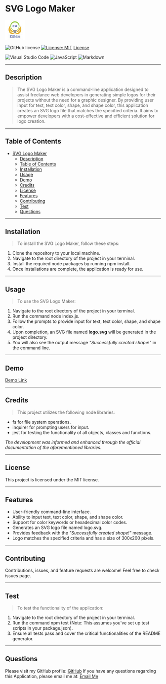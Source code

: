 # SVG Logo Maker

![E@sh](./assets/image/Favicon.ico)

![GitHub license](https://img.shields.io/badge/license-MIT-blue.svg)
[![License: MIT](https://img.shields.io/badge/License-MIT-yellow.svg)](https://opensource.org/licenses/MIT)
[License](#license)

![Visual Studio Code](https://img.shields.io/badge/Visual%20Studio%20Code-0078d7.svg?style=for-the-badge&logo=visual-studio-code&logoColor=white)
![JavaScript](https://img.shields.io/badge/javascript-%23323330.svg?style=for-the-badge&logo=javascript&logoColor=%23F7DF1E)
![Markdown](https://img.shields.io/badge/markdown-%23000000.svg?style=for-the-badge&logo=markdown&logoColor=white)

---

## Description
> The SVG Logo Maker is a command-line application designed to assist freelance web developers in generating simple logos for their projects without the need for a graphic designer. By providing user input for text, text color, shape, and shape color, this application creates an SVG logo file that matches the specified criteria. It aims to empower developers with a cost-effective and efficient solution for logo creation.

---

## Table of Contents

- [SVG Logo Maker](#svg-logo-maker)
  - [Description](#description)
  - [Table of Contents](#table-of-contents)
  - [Installation](#installation)
  - [Usage](#usage)
  - [Demo](#demo)
  - [Credits](#credits)
  - [License](#license)
  - [Features](#features)
  - [Contributing](#contributing)
  - [Test](#test)
  - [Questions](#questions)

---

## Installation
> To install the SVG Logo Maker, follow these steps:

1. Clone the repository to your local machine.
2. Navigate to the root directory of the project in your terminal.
3. Install the required node packages by running npm install.
4. Once installations are complete, the application is ready for use.

---

## Usage
> To use the SVG Logo Maker:

1. Navigate to the root directory of the project in your terminal.
2. Run the command node index.js.
3. Follow the prompts to provide input for text, text color, shape, and shape color.
4. Upon completion, an SVG file named **logo.svg** will be generated in the project directory.
5. You will also see the output message *"Successfully created shape!"* in the command line.

---

## Demo

[Demo Link]()

---

## Credits
>This project utilizes the following node libraries:

- fs for file system operations.
- inquirer for prompting users for input.
- jest for testing the functionality of all objects, classes and functions.

*The development was informed and enhanced through the official documentation of the aforementioned libraries.*

---

## License
This project is licensed under the MIT license.

---

## Features
- User-friendly command-line interface.
- Ability to input text, text color, shape, and shape color.
- Support for color keywords or hexadecimal color codes.
- Generates an SVG logo file named logo.svg.
- Provides feedback with the *"Successfully created shape!"* message.
- Logo matches the specified criteria and has a size of 300x200 pixels.

---

## Contributing
Contributions, issues, and feature requests are welcome! Feel free to check issues page.

---

## Test
> To test the functionality of the application:

1. Navigate to the root directory of the project in your terminal.
2. Run the command npm test (Note: This assumes you've set up test scripts in your package.json).
3. Ensure all tests pass and cover the critical functionalities of the README generator.

---

## Questions
Please visit my GitHub profile:
[GitHub](https://github.com/EhsanAsh)
If you have any questions regarding this Application, please email me at:
[Email Me](ehsan.ashrafipour@gmail.com)
